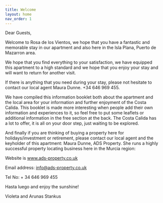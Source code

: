 ```yaml
---
title: Welcome
layout: home
nav_order: 1
---
```


Dear Guests,

Welcome to Rosa de los Vientos, we hope that you have a fantastic and memorable stay in our apartment and also here in the Isla Plana, Puerto de Mazarron area.

We hope that you find everything to your satisfaction, we have equipped this apartment to a high standard and we hope that you enjoy your stay and will want to return for another visit.

If there is anything that you need during your stay, please not hesitate to contact our local agent Maura Dunne. +34 646 969 455.

We have compiled this information booklet both about the apartment and the local area for your information and further enjoyment of the Costa Calida. This booklet is made more interesting when people add their own information and experiences to it, so feel free to put some leaflets or additional information in the free section at the back. The Costa Calida has a lot to offer, it is all on your door step, just waiting to be explored.

And finally if you are thinking of buying a property here for holidays/investment or retirement, please contact our local agent and the keyholder of this apartment: Maura Dunne, ADS Property. She runs a highly successful property locating business here in the Murcia region:

Website is www.ads-property.co.uk

Email address: info@ads-property.co.uk

Tel No: + 34 646 969 455

Hasta luego and enjoy the sunshine!

Violeta and Arunas Stankus